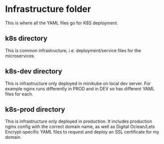 # Infrastructure folder
This is where all the YAML files go for K8S deployment.  
## k8s directory
This is common infrastructure, i.e. deployment/service files for the microservices

## k8s-dev directory
This is infrastructure only deployed in minikube on local dev server. For example nginx
runs differently in PROD and in DEV so has different YAML files for each.

## k8s-prod directory
This is infrastructure only deployed in production. It includes production nginx config with 
the correct domain name, as well as Digital Ociean/Lets Encrypt-specific YAML files to 
request and deploy an SSL certificate for my domain.
